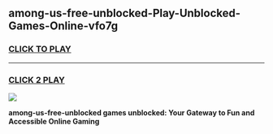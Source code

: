 
## among-us-free-unblocked-Play-Unblocked-Games-Online-vfo7g
<h3>
<a href="https://premium76.site?title=among-us-free-unblocked&ref=25A">CLICK TO PLAY</a></h3>
<hr>

<h3>
<a href="https://premium76.site?title=among-us-free-unblocked&ref=25A">CLICK 2 PLAY</a>
  
</h3>

<a href="https://premium76.site?title=among-us-free-unblocked&ref=25A"><img src="https://clearcache.store/games.png"></a>


**among-us-free-unblocked games unblocked: Your Gateway to Fun and Accessible Online Gaming**
